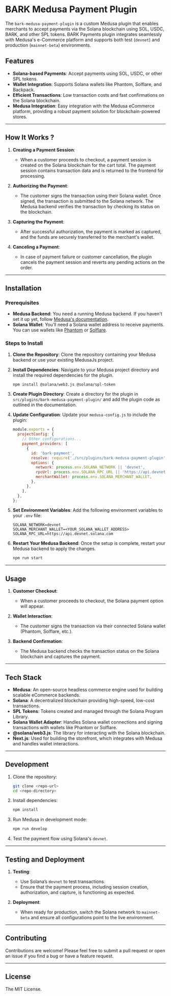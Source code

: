 # BARK Medusa Payment Plugin

The `bark-medusa-payment-plugin` is a custom Medusa plugin that enables merchants to accept payments via the Solana blockchain using SOL, USDC, BARK, and other SPL tokens. BARK Payments plugin integrates seamlessly with Medusa's e-Commerce platform and supports both test (`devnet`) and production (`mainnet-beta`) environments.

## Features

- **Solana-based Payments**: Accept payments using SOL, USDC, or other SPL tokens.
- **Wallet Integration**: Supports Solana wallets like Phantom, Solflare, and Backpack.
- **Efficient Transactions**: Low transaction costs and fast confirmations on the Solana blockchain.
- **Medusa Integration**: Easy integration with the Medusa eCommerce platform, providing a robust payment solution for blockchain-powered stores.

---

## How It Works ?

1. **Creating a Payment Session**: 
   - When a customer proceeds to checkout, a payment session is created on the Solana blockchain for the cart total. The payment session contains transaction data and is returned to the frontend for processing.

2. **Authorizing the Payment**: 
   - The customer signs the transaction using their Solana wallet. Once signed, the transaction is submitted to the Solana network. The Medusa backend verifies the transaction by checking its status on the blockchain.

3. **Capturing the Payment**: 
   - After successful authorization, the payment is marked as captured, and the funds are securely transferred to the merchant's wallet.

4. **Canceling a Payment**: 
   - In case of payment failure or customer cancellation, the plugin cancels the payment session and reverts any pending actions on the order.

---

## Installation

### Prerequisites

- **Medusa Backend**: You need a running Medusa backend. If you haven't set it up yet, follow [Medusa's documentation](https://docs.medusajs.com/).
- **Solana Wallet**: You’ll need a Solana wallet address to receive payments. You can use wallets like [Phantom](https://phantom.app/) or [Solflare](https://solflare.com/).

### Steps to Install

1. **Clone the Repository**:
   Clone the repository containing your Medusa backend or use your existing MedusaJs project.
   
2. **Install Dependencies**:
   Navigate to your Medusa project directory and install the required dependencies for the plugin.
   ```bash
   npm install @solana/web3.js @solana/spl-token
   ```

3. **Create Plugin Directory**:
   Create a directory for the plugin in `src/plugins/bark-medusa-payment-plugin/` and add the plugin code as outlined in the documentation.

4. **Update Configuration**:
   Update your `medusa-config.js` to include the plugin:
   ```javascript
   module.exports = {
     projectConfig: {
       // Other configurations...
       payment_providers: [
         {
           id: 'bark-payment',
           resolve: require('./src/plugins/bark-medusa-payment-plugin'),
           options: {
             network: process.env.SOLANA_NETWORK || 'devnet',
             rpcUrl: process.env.SOLANA_RPC_URL || 'https://api.devnet.solana.com',
             merchantWallet: process.env.SOLANA_MERCHANT_WALLET,
           },
         },
       ],
     },
   };
   ```

5. **Set Environment Variables**:
   Add the following environment variables to your `.env` file:
   ```plaintext
   SOLANA_NETWORK=devnet
   SOLANA_MERCHANT_WALLET=<YOUR_SOLANA_WALLET_ADDRESS>
   SOLANA_RPC_URL=https://api.devnet.solana.com
   ```

6. **Restart Your Medusa Backend**:
   Once the setup is complete, restart your Medusa backend to apply the changes.
   ```bash
   npm run start
   ```

---

## Usage

1. **Customer Checkout**:
   - When a customer proceeds to checkout, the Solana payment option will appear. 
   
2. **Wallet Interaction**:
   - The customer signs the transaction via their connected Solana wallet (Phantom, Solflare, etc.).

3. **Backend Confirmation**:
   - The Medusa backend checks the transaction status on the Solana blockchain and captures the payment.

---

## Tech Stack

- **Medusa**: An open-source headless commerce engine used for building scalable eCommerce backends.
- **Solana**: A decentralized blockchain providing high-speed, low-cost transactions.
- **SPL Tokens**: Tokens created and managed through the Solana Program Library.
- **Solana Wallet Adapter**: Handles Solana wallet connections and signing transactions with wallets like Phantom or Solflare.
- **@solana/web3.js**: The library for interacting with the Solana blockchain.
- **Next.js**: Used for building the storefront, which integrates with Medusa and handles wallet interactions.

---

## Development

1. Clone the repository:
   ```bash
   git clone <repo-url>
   cd <repo-directory>
   ```

2. Install dependencies:
   ```bash
   npm install
   ```

3. Run Medusa in development mode:
   ```bash
   npm run develop
   ```

4. Test the payment flow using Solana's `devnet`.

---

## Testing and Deployment

1. **Testing**:
   - Use Solana’s `devnet` to test transactions.
   - Ensure that the payment process, including session creation, authorization, and capture, is functioning as expected.

2. **Deployment**:
   - When ready for production, switch the Solana network to `mainnet-beta` and ensure all configurations point to the live environment.

---

## Contributing

Contributions are welcome! Please feel free to submit a pull request or open an issue if you find a bug or have a feature request.

---

## License

The MIT License.

